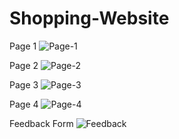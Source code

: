 # Shopping-Website


Page 1
![Page-1](https://user-images.githubusercontent.com/103045206/171011621-b819f95d-39ea-4ac2-8d89-8589fcb3ed19.png)

Page 2
![Page-2](https://user-images.githubusercontent.com/103045206/171011624-8b8afc9c-c97c-441e-9bd4-281471d60288.png)

Page 3
![Page-3](https://user-images.githubusercontent.com/103045206/171011628-dd695871-5b08-46b5-b53b-d4faf4d33dbd.png)

Page 4
![Page-4](https://user-images.githubusercontent.com/103045206/171011631-2cf37f89-c03c-4094-bb8a-26a13549a4f1.png)

Feedback Form
![Feedback](https://user-images.githubusercontent.com/103045206/171011614-cec82fbc-4065-41bc-8c34-625d0c3c658b.png)
